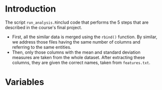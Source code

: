 # Introduction

The script `run_analysis.R`includ code that performs the 5 steps that are described in the course's final project.


* First, all the similar data is merged using the `rbind()` function. By similar, we address those files having the same number of columns and referring to the same entities.
* Then, only those columns with the mean and standard deviation measures are taken from the whole dataset. After extracting these columns, they are given the correct names, taken from `features.txt`.



# Variables